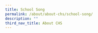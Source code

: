 ```yaml
---
title: School Song
permalink: /about/about-chs/school-song/
description: ""
third_nav_title: About CHS
---
```

